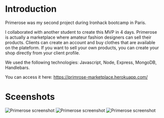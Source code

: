 # Introduction
Primerose was my second project during Ironhack bootcamp in Paris.

I collaborated with another student to create this MVP in 4 days. Primerose is actually a marketplace where amateur fashion designers can sell their products.
Clients can create an account and buy clothes that are available on the plateform.
If you want to sell your own products, you can create your shop directly from your client profile.

We used the following technologies: Javascript, Node, Express, MongoDB, Handlebars.

You can access it here: https://primrose-marketplace.herokuapp.com/

# Sceenshots
![Primerose screenshot](https://res.cloudinary.com/direuudpy/image/upload/v1599497804/Misc/primerose_1_swdsmt.png)
![Primerose screenshot](https://res.cloudinary.com/direuudpy/image/upload/v1599497804/Misc/primerose_2_g1vsey.png)
![Primerose screenshot](https://res.cloudinary.com/direuudpy/image/upload/v1599497804/Misc/primerose_3_sg5qgv.png)
